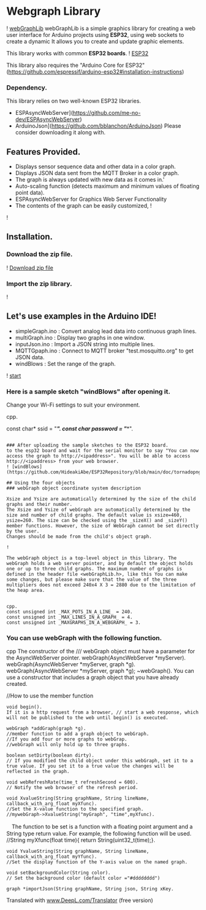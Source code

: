 # Webgraph Library
! [webGraphLib](https://github.com/HideakiAbe/ESP32Repository/blob/main/doc/sampleGraph.png)
webGraphLib is a simple graphics library for creating a web user interface for Arduino projects using **ESP32**, using web sockets to create a dynamic It allows you to create and update graphic elements.

This library works with common **ESP32 boards**.
! [ESP32](https://github.com/HideakiAbe/ESP32Repository/blob/main/doc/ESP32.jpg) 

This library also requires the "Arduino Core for ESP32" (https://github.com/espressif/arduino-esp32#installation-instructions)
### Dependency.
This library relies on two well-known ESP32 libraries.
- ESPAsyncWebServer](https://github.com/me-no-dev/ESPAsyncWebServer)
- ArduinoJson](https://github.com/bblanchon/ArduinoJson)
Please consider downloading it along with.

## Features Provided.
- Displays sensor sequence data and other data in a color graph.
- Displays JSON data sent from the MQTT Broker in a color graph.
- The graph is always updated with new data as it comes in.'
- Auto-scaling function (detects maximum and minimum values of floating point data).
- ESPAsyncWebServer for Graphics Web Server Functionality
- The contents of the graph can be easily customized, !

!

## Installation. 

### Download the zip file.

! [Download zip file](https://github.com/HideakiAbe/ESP32Repository/blob/main/doc/zipDwonload.png)


### Import the zip library.

!

## Let's use examples in the Arduino IDE! 
- simpleGraph.ino : Convert analog lead data into continuous graph lines.
- multiGraph.ino : Display two graphs in one window. 
- inputJson.ino : Import a JSON string into multiple lines.
- MQTTGpaph.ino : Connect to MQTT broker "test.mosquitto.org" to get JSON data.
- windBlows : Set the range of the graph.


! [start](https://github.com/HideakiAbe/ESP32Repository/blob/main/doc/Startsample.png)

### Here is a sample sketch "windBlows" after opening it.
Change your Wi-Fi settings to suit your environment.

cpp.

const char* ssid = "****".
const char* password = "****".
````

### After uploading the sample sketches to the ESP32 board.
to the esp32 board and wait for the serial monitor to say "You can now access the graph to http://<ipaddress>". You will be able to access http://<ipaddress> from your web browser.
! [windBlows](https://github.com/HideakiAbe/ESP32Repository/blob/main/doc/tornadopng.png)

## Using the four objects
### webGraph object coordinate system description
    
Xsize and Ysize are automatically determined by the size of the child graphs and their number.
The Xsize and Ysize of webGraph are automatically determined by the size and number of child graphs. The default value is xsize=460, ysize=260. The size can be checked using the _sizeX() and _sizeY() member functions. However, the size of WebGraph cannot be set directly by the user.
Changes should be made from the child's object graph.

!

The webGraph object is a top-level object in this library. The webGraph holds a web server pointer, and by default the object holds one or up to three child graphs. The maximum number of graphs is defined in the header file <webGraphLib.h>, like this You can make some changes, but please make sure that the value of the three multipliers does not exceed 240x4 X 3 = 2880 due to the limitation of the heap area.


cpp.
const unsigned int _MAX_POTS_IN_A_LINE_ = 240.
const unsigned int _MAX_LINES_IN_A_GRAPH_ = 4.
const unsigned int _MAXGRAPHS_IN_A_WEBGRAPH_ = 3.

````

### You can use webGraph with the following function.
cpp
The constructor of the /// webGraph object must have a parameter for the AsyncWebServer pointer.
    webGraph(AsyncWebServer *myServer).
    webGraph(AsyncWebServer *myServer, graph *g).
    webGraph(AsyncWebServer *myServer, graph *g); ~webGraph().
    You can use a constructor that includes a graph object that you have already created.

//How to use the member function
    
    void begin(). 
    If it is a http request from a browser, // start a web response, which will not be published to the web until begin() is executed.
    
    webGraph *addGraph(graph *g).      
    //member function to add a graph object to webGraph.
    //If you add four or more graphs to webGrap.
    //webGraph will only hold up to three graphs.
    
    boolean setDirty(boolean dirty).   
    // If you modified the child object under this webGraph, set it to a true value. If you set it to a true value the changes will be reflected in the graph.

    void webRefreshRate(time_t refreshSecond = 600). 
    // Notify the web browser of the refresh period.
    
    void XvalueString(String graphName, String lineName, callback_with_arg_float myXfunc). 
    //Set the X-value function to the specified graph.
    //mywebGraph->XvalueString("myGraph", "time",myXfunc).
　The function to be set is a function with a floating point argument and a String type return value.
For example, the following function will be used.
    //String myXfunc(float time){ return String(uint32_t(time);}.
    
    void YvalueString(String graphName, String lineName, callback_with_arg_float myYfunc).
    //Set the display function of the Y-axis value on the named graph.
    
    void setBackgroundColor(String color).
    // Set the background color (default color ="#dddddddd")
    
    graph *importJson(String graphName, String json, String xKey. 


Translated with www.DeepL.com/Translator (free version)

